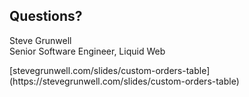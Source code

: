 ## Questions?
<!-- .element: style="margin-bottom: 1em;" -->

Steve Grunwell<br>
Senior Software Engineer, Liquid Web

<!-- .element: class="slides-link" -->[stevegrunwell.com/slides/custom-orders-table](https://stevegrunwell.com/slides/custom-orders-table)
